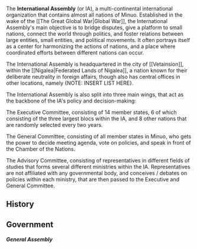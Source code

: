  The **International Assembly** (or IA), a multi-continental international organization that contains almost all nations of Minuo. Established in the wake of the [[The Great Global War|Global War]], the International Assembly's main objective is to bridge disputes, give a platform to small nations, connect the world through politics, and foster relations between large entities, small entities, and political movements. It often portrays itself as a center for harmonizing the actions of nations, and a place where coordinated efforts between different nations can occur. 
 
 The International Assembly is headquartered in the city of [[Vetainsion]], within the [[Nigalea|Federated Lands of Nigalea]], a nation known for their deliberate neutrality in foreign affairs, though also has central offices in other locations, namely {NOTE: INSERT LIST HERE}. 
 
 The International Assembly is also split into three main wings, that act as the backbone of the IA's policy and decision-making: 
 
 The Executive Committee, consisting of 14 member states, 6 of which consisting of the three largest blocs within the IA, and 8 other nations that are randomly selected every two years. 

The General Committee, consisting of all member states in Minuo, who gets the power to decide meeting agenda, vote on policies, and speak in front of the Chamber of the Nations. 

The Advisory Committee, consisting of representatives in different fields of studies that forms several different ministries within the IA. Representatives are not affiliated with any governmental body, and conceives / debates on policies within each ministry, that are then passed to the Executive and General Committee. 
## History


## Government

##### **General Assembly**

